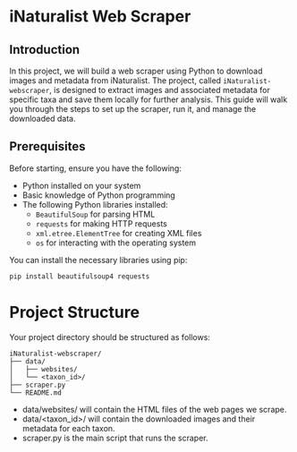 # iNaturalist Web Scraper

## Introduction

In this project, we will build a web scraper using Python to download images and metadata from iNaturalist. The project, called `iNaturalist-webscraper`, is designed to extract images and associated metadata for specific taxa and save them locally for further analysis. This guide will walk you through the steps to set up the scraper, run it, and manage the downloaded data.

## Prerequisites

Before starting, ensure you have the following:

- Python installed on your system
- Basic knowledge of Python programming
- The following Python libraries installed:
  - `BeautifulSoup` for parsing HTML
  - `requests` for making HTTP requests
  - `xml.etree.ElementTree` for creating XML files
  - `os` for interacting with the operating system

You can install the necessary libraries using pip:

```bash
pip install beautifulsoup4 requests
```

# Project Structure
Your project directory should be structured as follows:

```
iNaturalist-webscraper/
├── data/
│   ├── websites/
│   └── <taxon_id>/
├── scraper.py
└── README.md
```

- data/websites/ will contain the HTML files of the web pages we scrape.
- data/<taxon_id>/ will contain the downloaded images and their metadata for each taxon.
- scraper.py is the main script that runs the scraper.

